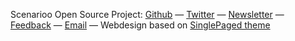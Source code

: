 Scenarioo Open Source Project:
<a href="https://github.com/scenarioo" target="_blank">Github</a>
 &mdash;
<a href="https://twitter.com/scenarioo_org" target="_blank">Twitter</a>
 &mdash;
<a href="https://groups.google.com/forum/#!forum/scenarioo-news/join" target="_blank">Newsletter</a>
 &mdash;
<a href="https://github.com/scenarioo/scenarioo/issues/new?labels=feedback" target="_blank">Feedback</a> 
 &mdash;
<a onclick="return sendContactEmail();" href="javascript:">Email</a>
 &mdash;
Webdesign based on <a href="https://github.com/t413/SinglePaged" target="_blank">SinglePaged theme</a>
